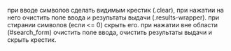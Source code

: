 при вводе символов сделать видимым крестик (.clear), при нажатии на него очистить поле ввода и результаты выдачи (.results-wrapper). 
при стирании символов (если <= 0) скрыть его. 
при нажатии вне области (#search_form) очистить поле ввода, очистить результаты выдачи и скрыть крестик. 
